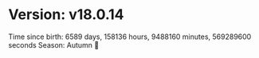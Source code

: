# Version: v18.0.14
Time since birth: 6589 days, 158136 hours, 9488160 minutes, 569289600 seconds
Season: Autumn 🍁
